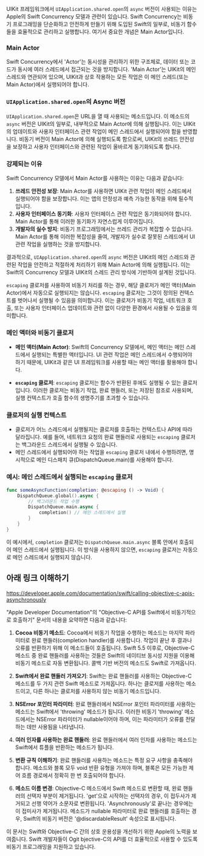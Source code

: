 UIKit 프레임워크에서 `UIApplication.shared.open`의 `async` 버전이 사용되는 이유는 Apple의 Swift Concurrency 모델과 관련이 있습니다. Swift Concurrency는 비동기 프로그래밍을 단순화하고 안전하게 만들기 위해 도입된 Swift의 일부로, 비동기 함수들을 효율적으로 관리하고 실행합니다. 여기서 중요한 개념은 Main Actor입니다.

### Main Actor

Swift Concurrency에서 'Actor'는 동시성을 관리하기 위한 구조체로, 데이터 또는 코드가 동시에 여러 스레드에서 접근되는 것을 방지합니다. 'Main Actor'는 UIKit의 메인 스레드와 연관되어 있으며, UIKit과 상호 작용하는 모든 작업은 이 메인 스레드(또는 Main Actor)에서 실행되어야 합니다.

### `UIApplication.shared.open`의 Async 버전

`UIApplication.shared.open`은 URL을 열 때 사용되는 메소드입니다. 이 메소드의 `async` 버전은 UIKit의 일부로, 내부적으로 Main Actor에 의해 실행됩니다. 이는 UIKit의 업데이트와 사용자 인터페이스 관련 작업이 메인 스레드에서 실행되어야 함을 반영합니다. 비동기 버전이 Main Actor에 의해 실행되도록 함으로써, UIKit의 쓰레드 안전성을 보장하고 사용자 인터페이스와 관련된 작업이 올바르게 동기화되도록 합니다.

### 강제되는 이유

Swift Concurrency 모델에서 Main Actor를 사용하는 이유는 다음과 같습니다:

1. **쓰레드 안전성 보장**: Main Actor를 사용하면 UIKit 관련 작업이 메인 스레드에서 실행되어야 함을 보장합니다. 이는 앱의 안정성과 예측 가능한 동작을 위해 필수적입니다.
2. **사용자 인터페이스 동기화**: 사용자 인터페이스 관련 작업은 동기화되어야 합니다. Main Actor를 통해 이러한 동기화가 자연스럽게 이루어집니다.
3. **개발자의 실수 방지**: 비동기 프로그래밍에서는 쓰레드 관리가 복잡할 수 있습니다. Main Actor를 통해 이러한 복잡성을 줄여, 개발자가 실수로 잘못된 스레드에서 UI 관련 작업을 실행하는 것을 방지합니다.

결과적으로, `UIApplication.shared.open`의 `async` 버전은 UIKit의 메인 스레드와 관련된 작업을 안전하고 적절하게 처리하기 위해 Main Actor에 의해 실행됩니다. 이는 Swift의 Concurrency 모델과 UIKit의 스레드 관리 방식에 기반하여 설계된 것입니다.

`escaping` 클로저를 사용하여 비동기 처리를 하는 경우, 해당 클로저가 메인 액터(Main Actor)에서 자동으로 실행되지는 않습니다. `escaping` 클로저는 그것이 정의된 컨텍스트를 벗어나서 실행될 수 있음을 의미합니다. 이는 클로저가 비동기 작업, 네트워크 호출, 또는 사용자 인터페이스 업데이트와 관련 없이 다양한 환경에서 사용될 수 있음을 의미합니다.

### 메인 액터와 비동기 클로저

- **메인 액터(Main Actor)**: Swift의 Concurrency 모델에서, 메인 액터는 메인 스레드에서 실행되는 특별한 액터입니다. UI 관련 작업은 메인 스레드에서 수행되어야 하기 때문에, UIKit과 같은 UI 프레임워크를 사용할 때는 메인 액터를 활용해야 합니다.
    
- **`escaping` 클로저**: `escaping` 클로저는 함수가 반환된 후에도 실행될 수 있는 클로저입니다. 이러한 클로저는 비동기 작업, 완료 핸들러, 또는 저장된 참조로 사용되며, 실행 컨텍스트가 호출 함수의 생명주기를 초과할 수 있습니다.
    

### 클로저의 실행 컨텍스트

- 클로저가 어느 스레드에서 실행될지는 클로저를 호출하는 컨텍스트나 API에 따라 달라집니다. 예를 들어, 네트워크 요청의 완료 핸들러로 사용되는 `escaping` 클로저는 백그라운드 스레드에서 실행될 수 있습니다.
- 메인 스레드에서 실행되어야 하는 작업을 `escaping` 클로저 내에서 수행하려면, 명시적으로 메인 디스패치 큐(DispatchQueue.main)를 사용해야 합니다.

### 예시: 메인 스레드에서 실행되는 `escaping` 클로저
```swift
func someAsyncFunction(completion: @escaping () -> Void) {
    DispatchQueue.global().async {
        // 백그라운드 작업 수행
        DispatchQueue.main.async {
            completion() // 메인 스레드에서 실행
        }
    }
}
```
이 예시에서, `completion` 클로저는 `DispatchQueue.main.async` 블록 안에서 호출되어 메인 스레드에서 실행됩니다. 이 방식을 사용하지 않으면, `escaping` 클로저는 자동으로 메인 스레드에서 실행되지 않습니다.

## 아래 링크 이해하기
https://developer.apple.com/documentation/swift/calling-objective-c-apis-asynchronously

"Apple Developer Documentation"의 "Objective-C API를 Swift에서 비동기적으로 호출하기" 문서의 내용을 요약하면 다음과 같습니다:

1. **Cocoa 비동기 메소드**: Cocoa에서 비동기 작업을 수행하는 메소드는 마지막 파라미터로 완료 핸들러(completion handler)를 사용합니다. 작업이 끝난 후 결과나 오류를 반환하기 위해 이 메소드들이 호출됩니다. Swift 5.5 이후로, Objective-C 메소드 중 완료 핸들러를 사용하는 것들은 Swift의 네이티브 동시성 지원을 이용해 비동기 메소드로 자동 변환됩니다. 콜백 기반 버전의 메소드도 Swift로 가져옵니다​​.
    
2. **Swift에서 완료 핸들러 가져오기**: Swift는 완료 핸들러를 사용하는 Objective-C 메소드를 두 가지 관련 Swift 메소드로 가져옵니다. 하나는 클로저를 사용하는 메소드이고, 다른 하나는 클로저를 사용하지 않는 비동기 메소드입니다​​.
    
3. **NSError 포인터 파라미터**: 완료 핸들러에서 NSError 포인터 파라미터를 사용하는 메소드는 Swift에서 'throwing' 메소드가 됩니다. 이러한 비동기 'throwing' 메소드에서는 NSError 파라미터가 nullable이어야 하며, 이는 파라미터가 오류를 전달하는 데만 사용됨을 나타냅니다​​.
    
4. **여러 인자를 사용하는 완료 핸들러**: 완료 핸들러에서 여러 인자를 사용하는 메소드는 Swift에서 튜플을 반환하는 메소드가 됩니다​​.
    
5. **변환 규칙 이해하기**: 완료 핸들러를 사용하는 메소드는 특정 요구 사항을 충족해야 합니다. 메소드와 블록 모두 void 반환 유형을 가져야 하며, 블록은 모든 가능한 제어 흐름 경로에서 정확히 한 번 호출되어야 합니다​​.
    
6. **메소드 이름 변경**: Objective-C 메소드에서 Swift 메소드로 변환할 때, 완료 핸들러의 선택자 부분이 제거됩니다. 'get'으로 시작하는 선택자의 경우, 이 접두사가 제거되고 선행 약어가 소문자로 변환됩니다. 'Asynchronously'로 끝나는 경우에는 이 접미사가 제거됩니다. 메소드가 nullable 파라미터로 완료 핸들러를 호출하는 경우, Swift의 비동기 버전은 '@discardableResult' 속성으로 표시됩니다​​.
    

이 문서는 Swift와 Objective-C 간의 상호 운용성을 개선하기 위한 Apple의 노력을 보여줍니다. Swift 개발자들이 Ogit bjective-C의 API를 더 효율적으로 사용할 수 있도록 비동기 프로그래밍을 지원하고 있습니다.